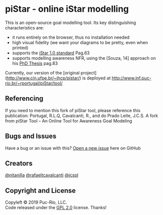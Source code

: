 # piStar - online iStar modelling

 This is an open-source goal modelling tool. Its key distinguishing characteristics are:
  - it runs entirely on the browser, thus no installation needed
  - high visual fidelity (we want your diagrams to be pretty, even when printed)
  - supports the [iStar 1.0 standard](http://www-di.inf.puc-rio.br/~julio/tese-herbet.pdf) Pag.63
  - supports modelling awareness NFR, using the [Souza, 14] approach on his [PhD Thesis](http://www-di.inf.puc-rio.br/~julio/tese-herbet.pdf) pag.83

Currently, our version of the [original project] (http://www.cin.ufpe.br/~jhcp/pistar/) is deployed at http://www.inf.puc-rio.br/~rportugal/piStar/tool/

## Referencing
If you need to mention this fork of piStar tool, please reference this publication: Portugal, R.L.Q, Cavalcanti, R., and do Prado Leite, J.C.S. A fork from piStar Tool – An Online Tool for Awareness Goal Modeling

## Bugs and Issues
Have a bug or an issue with this? [Open a new issue](https://github.com/nitanilla/piStar/issues) here on GitHub 

## Creators
[@nitanilla](https://github.com/nitanilla)
[@rafaeltcavalcanti](https://github.com/rafaeltcavalcanti)
[@jcspl](https://github.com/jcspl)

## Copyright and License

Copyleft © 2019 Puc-Rio, LLC.  
Code released under the [GPL 2.0](https://github.com/nitanilla/piStar/blob/master/LICENSE) license.
Thanks!

